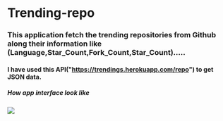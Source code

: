 # Trending-repo 

### This application fetch the trending repositories from Github along their information like (Language,Star_Count,Fork_Count,Star_Count).....

#### I have used this API("https://trendings.herokuapp.com/repo") to get JSON data.

##### How app interface look like  

![](https://whimsical.com/trending-repo-project-android-R6SigbLrwEYFJ2kno5pUF5)
